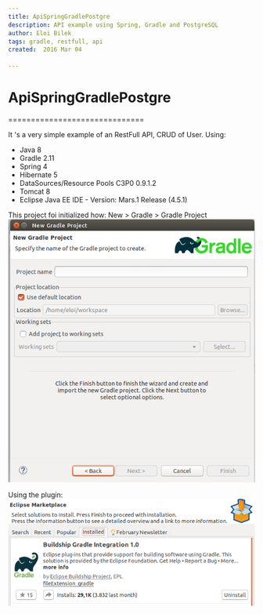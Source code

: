 ```yaml
---
title: ApiSpringGradlePostgre
description: API example using Spring, Gradle and PostgreSQL
author: Eloi Bilek
tags: gradle, restfull, api
created:  2016 Mar 04

---
```


# ApiSpringGradlePostgre
==============================

It 's a very simple example of an RestFull API, CRUD of User.
Using:
- Java 8
- Gradle 2.11
- Spring 4
- Hibernate 5
- DataSources/Resource Pools C3P0 0.9.1.2
- Tomcat 8
- Eclipse Java EE IDE - Version: Mars.1 Release (4.5.1)

This project foi initialized how: New > Gradle > Gradle Project
![init project](https://github.com/EloiBilek/eloibilek.github.io/raw/master/SMP/init_project.png)

Using the plugin:
![gradle plugin](https://github.com/EloiBilek/eloibilek.github.io/raw/master/SMP/gradle_plugin.png)


